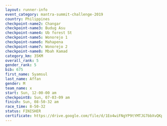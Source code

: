 ```yaml
---
layout: runner-info 
event_category: mantra-summit-challenge-2019 
country: Philippines
checkpoint-name2: Changar
checkpoint-name3: Budug Asu
checkpoint-name4: Ub forest St
checkpoint-name5: Wonorejo 1
checkpoint-name6: Mahapena
checkpoint-name7: Wonorejo 2
checkpoint-name8: Mbah Kamad
category_km: 35KM 
overall_rank: 5
gender_rank: 5
bib: 675
first_name: Syamsul
last_name: Affan
gender: M
team_name: x
start: Sun, 12-00-00 am
checkpoint8: Sun, 07-03-09 am
finish: Sun, 08-50-32 am
race_time: 8-50-32
status: FINISHER
certificate: https://drive.google.com/file/d/1Eo4wiFNgYP9tYMTJG7bbXvQKpjqa0XDM/view?usp=sharing
---
```

